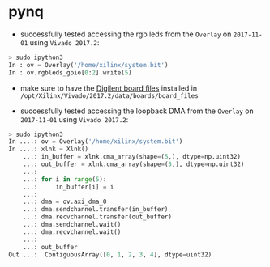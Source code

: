 # pynq

* successfully tested accessing the rgb leds from the `Overlay` on `2017-11-01` using `Vivado 2017.2`:

```.py
> sudo ipython3
In : ov = Overlay('/home/xilinx/system.bit')
In : ov.rgbleds_gpio[0:2].write(5)
```
* make sure to have the [Digilent board files](https://github.com/Digilent/vivado-boards) installed in
  `/opt/Xilinx/Vivado/2017.2/data/boards/board_files`

* successfully tested accessing the loopback DMA from the `Overlay` on `2017-11-01` using `Vivado 2017.2`:

```.py
> sudo ipython3
In ....: ov = Overlay('/home/xilinx/system.bit')
In ....: xlnk = Xlnk()
    ...: in_buffer = xlnk.cma_array(shape=(5,), dtype=np.uint32)
    ...: out_buffer = xlnk.cma_array(shape=(5,), dtype=np.uint32)
    ...: 
    ...: for i in range(5):
    ...:     in_buffer[i] = i
    ...: 
    ...: dma = ov.axi_dma_0
    ...: dma.sendchannel.transfer(in_buffer)
    ...: dma.recvchannel.transfer(out_buffer)
    ...: dma.sendchannel.wait()
    ...: dma.recvchannel.wait()
    ...: 
    ...: out_buffer
Out ...:  ContiguousArray([0, 1, 2, 3, 4], dtype=uint32)
```
